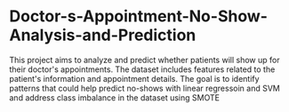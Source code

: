 # Doctor-s-Appointment-No-Show-Analysis-and-Prediction
This project aims to analyze and predict whether patients will show up for their doctor's appointments. The dataset includes features related to the patient's information and appointment details. The goal is to identify patterns that could help predict  no-shows with linear regressoin and SVM and address class imbalance in the dataset using SMOTE 
